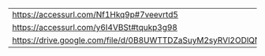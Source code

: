 |   |
|---|
https://accessurl.com/Nf1Hkq9p#7veevrtd5 |
https://accessurl.com/y6I4VBSt#tqukp3g98 |
https://drive.google.com/file/d/0B8UWTTDZaSuyM2syRVl2ODlQNDA/view |
